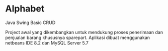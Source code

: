 # Alphabet
Java Swing Basic CRUD

Project awal yang dikembangkan untuk mendukung proses penerimaan dan penjualan barang khususnya sparepart.
Aplikasi dibuat menggunakan netbeans IDE 8.2 dan MySQL Server 5.7

